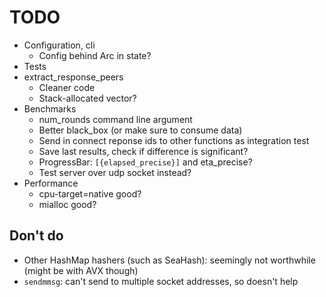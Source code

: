 # TODO

* Configuration, cli
    * Config behind Arc in state?
* Tests
* extract_response_peers
    * Cleaner code
    * Stack-allocated vector?
* Benchmarks
    * num_rounds command line argument
    * Better black_box (or make sure to consume data)
    * Send in connect reponse ids to other functions as integration test
    * Save last results, check if difference is significant?
    * ProgressBar: `[{elapsed_precise}]` and eta_precise?
    * Test server over udp socket instead?
* Performance
    * cpu-target=native good?
    * mialloc good?

## Don't do

* Other HashMap hashers (such as SeaHash): seemingly not worthwhile (might be with AVX though)
* `sendmmsg`: can't send to multiple socket addresses, so doesn't help